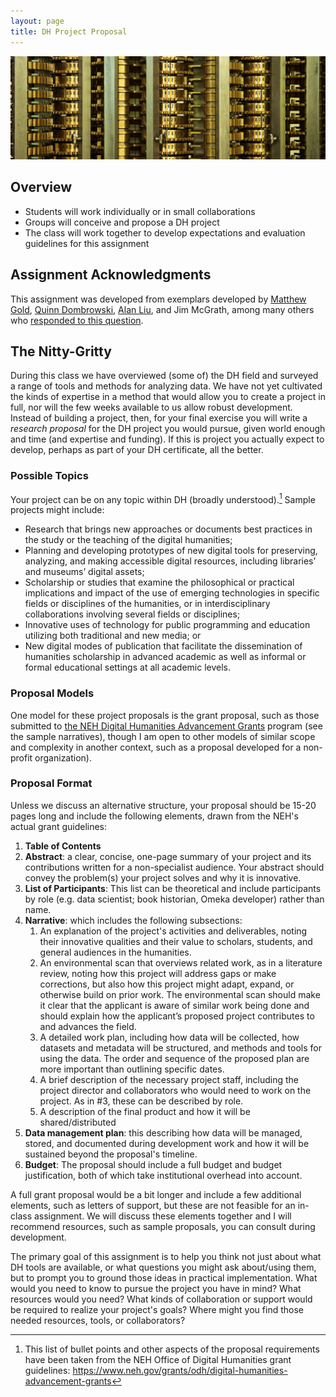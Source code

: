 ```yaml
---
layout: page
title: DH Project Proposal
---
```


![Detail of Charles Babbage's difference engine](/images/4917215160_85bfa9e75c_b-Banner.jpg)


## Overview

+ Students will work individually or in small collaborations
+ Groups will conceive and propose a DH project
+ The class will work together to develop expectations and evaluation guidelines for this assignment

## Assignment Acknowledgments

This assignment was developed from exemplars developed by [Matthew Gold](https://www.dropbox.com/s/g8wiqzzlikulutl/final-assignment.docx?dl=0), [Quinn Dombrowski](https://github.com/quinnanya/dlcl205/blob/master/dlcl205syllabus.md), [Alan Liu](https://alanyliu.org/courses/english-238-fall-2019/assignments/#researchproposal), and Jim McGrath, among many others who [responded to this question](https://twitter.com/ryancordell/status/1316009218412089349). 

## The Nitty-Gritty

During this class we have overviewed (some of) the DH field and surveyed a range of tools and methods for analyzing data. We have not yet cultivated the kinds of expertise in a method that would allow you to create a project in full, nor will the few weeks available to us allow robust development. Instead of building a project, then, for your final exercise you will write a _research proposal_ for the DH project you would pursue, given world enough and time (and expertise and funding). If this is project you actually expect to develop, perhaps as part of your DH certificate, all the better.

### Possible Topics

Your project can be on any topic within DH (broadly understood).[^ODH] Sample projects might include:

[^ODH]: This list of bullet points and other aspects of the proposal requirements have been taken from the NEH Office of Digital Humanities grant guidelines: <https://www.neh.gov/grants/odh/digital-humanities-advancement-grants> 

+ Research that brings new approaches or documents best practices in the study or the teaching of the digital humanities; 
+ Planning and developing prototypes of new digital tools for preserving, analyzing, and making accessible digital resources, including libraries’ and museums’ digital assets; 
+ Scholarship or studies that examine the philosophical or practical implications and impact of the use of emerging technologies in specific fields or disciplines of the humanities, or in interdisciplinary collaborations involving several fields or disciplines; 
+ Innovative uses of technology for public programming and education utilizing both traditional and new media; or
+ New digital modes of publication that facilitate the dissemination of humanities scholarship in advanced academic as well as informal or formal educational settings at all academic levels.

### Proposal Models

One model for these project proposals is the grant proposal, such as those submitted to [the NEH Digital Humanities Advancement Grants](https://www.neh.gov/grants/odh/digital-humanities-advancement-grants) program (see the sample narratives), though I am open to other models of similar scope and complexity in another context, such as a proposal developed for a non-profit organization). 

### Proposal Format

Unless we discuss an alternative structure, your proposal should be 15-20 pages long and include the following elements, drawn from the NEH's actual grant guidelines:

1. **Table of Contents**
2. **Abstract**: a clear, concise, one-page summary of your project and its contributions written for a non-specialist audience. Your abstract should convey the problem(s) your project solves and why it is innovative.
3. **List of Participants**: This list can be theoretical and include participants by role (e.g. data scientist; book historian, Omeka developer) rather than name. 
4. **Narrative**: which includes the following subsections:
	1. An explanation of the project's activities and deliverables, noting their innovative qualities and their value to scholars, students, and general audiences in the humanities. 
	2. An environmental scan that overviews related work, as in a literature review, noting how this project will address gaps or make corrections, but also how this project might adapt, expand, or otherwise build on prior work. The environmental scan should make it clear that the applicant is aware of similar work being done and should explain how the applicant’s proposed project contributes to and advances the field. 
	3. A detailed work plan, including how data will be collected, how datasets and metadata will be structured, and methods and tools for using the data. The order and sequence of the proposed plan are more important than outlining specific dates.
	4. A brief description of the necessary project staff, including the project director and collaborators who would need to work on the project. As in #3, these can be described by role.
	5.  A description of the final product and how it will be shared/distributed
5. **Data management plan**: this describing how data will be managed, stored, and documented during development work and how it will be sustained beyond the proposal's timeline.
6. **Budget**: The proposal should include a full budget and budget justification, both of which take institutional overhead into account.

A full grant proposal would be a bit longer and include a few additional elements, such as letters of support, but these are not feasible for an in-class assignment. We will discuss these elements together and I will recommend resources, such as sample proposals, you can consult during development. 

The primary goal of this assignment is to help you think not just about what DH tools are available, or what questions you might ask about/using them, but to prompt you to ground those ideas in practical implementation. What would you need to know to pursue the project you have in mind? What resources would you need? What kinds of collaboration or support would be required to realize your project's goals? Where might you find those needed resources, tools, or collaborators? 


